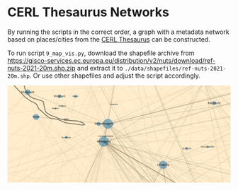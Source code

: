 # CERL Thesaurus Networks

By running the scripts in the correct order, a graph with a metadata network based on places/cities from the [CERL Thesaurus](https://data.cerl.org/thesaurus/) can be constructed.

To run script ```9_map_vis.py```, download the shapefile archive from
https://gisco-services.ec.europa.eu/distribution/v2/nuts/download/ref-nuts-2021-20m.shp.zip
and extract it to ```./data/shapefiles/ref-nuts-2021-20m.shp```. Or use other shapefiles and adjust the script accordingly.

![](./img/wittenberg.png)